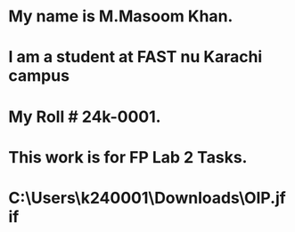 # My name is M.Masoom Khan. <br/>
# I am a student at FAST nu Karachi campus  <br/>
# My Roll # 24k-0001.  <br/>
# This work is for FP Lab 2 Tasks.  <br/>
# C:\Users\k240001\Downloads\OIP.jfif
